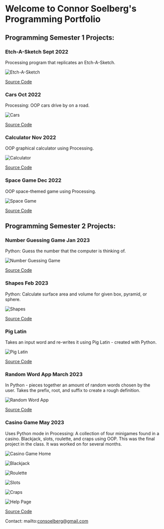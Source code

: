 # Welcome to Connor Soelberg's Programming Portfolio

## Programming Semester 1 Projects:

### Etch-A-Sketch Sept 2022

Processing program that replicates an Etch-A-Sketch.

![Etch-A-Sketch](https://github.com/SlySlinky/ProgrammingPortfolio/blob/gh-pages/images/Etch.png?raw=true)

[Source Code](https://github.com/SlySlinky/ProgrammingPortfolio/tree/gh-pages/src/etch)

### Cars Oct 2022

Processing: OOP cars drive by on a road.

![Cars](https://github.com/SlySlinky/ProgrammingPortfolio/blob/gh-pages/images/cars.png?raw=true)

[Source Code](https://github.com/SlySlinky/ProgrammingPortfolio/tree/gh-pages/src/cars)

### Calculator Nov 2022

OOP graphical calculator using Processing.

![Calculator](https://github.com/SlySlinky/ProgrammingPortfolio/blob/gh-pages/images/calc.png?raw=true)

[Source Code](https://github.com/SlySlinky/ProgrammingPortfolio/tree/gh-pages/src/calc)

### Space Game Dec 2022

OOP space-themed game using Processing.

![Space Game](https://github.com/SlySlinky/ProgrammingPortfolio/blob/gh-pages/images/space.png?raw=true)

[Source Code](https://github.com/SlySlinky/ProgrammingPortfolio/tree/gh-pages/src/space)

## Programming Semester 2 Projects:

### Number Guessing Game Jan 2023

Python: Guess the number that the computer is thinking of.

![Number Guessing Game](https://github.com/SlySlinky/ProgrammingPortfolio/blob/gh-pages/images/number.png?raw=true)

[Source Code](https://github.com/SlySlinky/ProgrammingPortfolio/tree/gh-pages/src/number)

### Shapes Feb 2023

Python: Calculate surface area and volume for given box, pyramid, or sphere.

![Shapes](https://github.com/SlySlinky/ProgrammingPortfolio/blob/gh-pages/images/shapes.png?raw=true)

[Source Code](https://github.com/SlySlinky/ProgrammingPortfolio/tree/gh-pages/src/shapes)

### Pig Latin

Takes an input word and re-writes it using Pig Latin - created with Python.

![Pig Latin](https://github.com/SlySlinky/ProgrammingPortfolio/blob/gh-pages/images/PigLatin.png?raw=true)

[Source Code](https://github.com/SlySlinky/ProgrammingPortfolio/tree/gh-pages/src/pig)

### Random Word App March 2023

In Python - pieces together an amount of random words chosen by the user. Takes the prefix, root, and suffix to create a rough definition.

![Random Word App](https://github.com/SlySlinky/ProgrammingPortfolio/blob/gh-pages/images/RandomWordApp.png?raw=true)

[Source Code](https://github.com/SlySlinky/ProgrammingPortfolio/tree/gh-pages/src/words)

### Casino Game May 2023

Uses Python mode in Processing: A collection of four minigames found in a casino. Blackjack, slots, roulette, and craps using OOP. This was the final project in the class. It was worked on for several months.

![Casino Game Home](https://github.com/SlySlinky/ProgrammingPortfolio/blob/gh-pages/images/CasinoGameHome.png?raw=true)

![Blackjack](https://github.com/SlySlinky/ProgrammingPortfolio/blob/gh-pages/images/Blackjack.png?raw=true)

![Roulette](https://github.com/SlySlinky/ProgrammingPortfolio/blob/gh-pages/images/Roulette.png?raw=true)

![Slots](https://github.com/SlySlinky/ProgrammingPortfolio/blob/gh-pages/images/Slots.png?raw=true)

![Craps](https://github.com/SlySlinky/ProgrammingPortfolio/blob/gh-pages/images/Craps.png?raw=true)

![Help Page](https://github.com/SlySlinky/ProgrammingPortfolio/blob/gh-pages/images/Help.png?raw=true)

[Source Code](https://github.com/SlySlinky/ProgrammingPortfolio/tree/gh-pages/src/casino)

Contact: mailto:consoelberg@gmail.com
